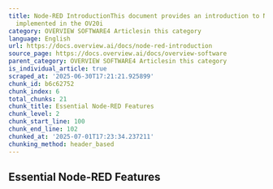 ```yaml
---
title: Node-RED IntroductionThis document provides an introduction to Node-RED as
  implemented in the OV20i
category: OVERVIEW SOFTWARE4 Articlesin this category
language: English
url: https://docs.overview.ai/docs/node-red-introduction
source_page: https://docs.overview.ai/docs/overview-software
parent_category: OVERVIEW SOFTWARE4 Articlesin this category
is_individual_article: true
scraped_at: '2025-06-30T17:21:21.925899'
chunk_id: b6c62752
chunk_index: 6
total_chunks: 21
chunk_title: Essential Node-RED Features
chunk_level: 2
chunk_start_line: 100
chunk_end_line: 102
chunked_at: '2025-07-01T17:23:34.237211'
chunking_method: header_based
---
```


## Essential Node-RED Features
